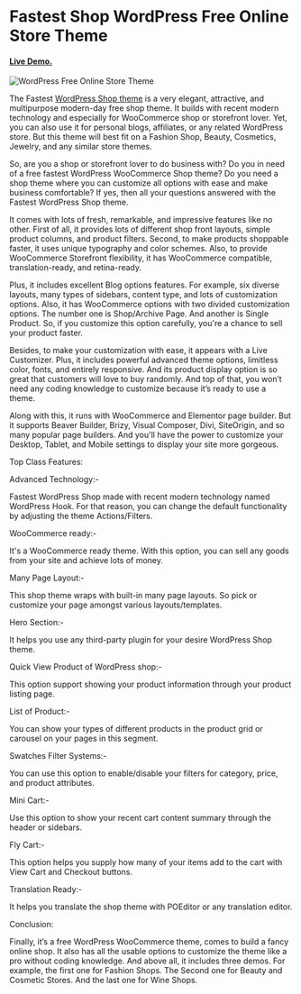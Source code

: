 Fastest Shop WordPress Free Online Store Theme
========================================

<h4><a href="https://athemeart.dev/demo/fastest-shop/" target="_blank" >Live Demo.</a></h4>

<img src="https://www.athemeart.com/wp-content/uploads/edd/2021/03/fastest-shop-screenshot.png" alt="WordPress Free Online Store Theme" />

The Fastest <a href="https://www.athemeart.com/downloads/fastest-elementor-woocommerce-theme/" target="_blank" >WordPress Shop theme</a> is a very elegant, attractive, and multipurpose modern-day free shop theme. It builds with recent modern technology and especially for WooCommerce shop or storefront lover. Yet, you can also use it for personal blogs, affiliates, or any related WordPress store. But this theme will best fit on a Fashion Shop, Beauty, Cosmetics, Jewelry, and any similar store themes.

So, are you a shop or storefront lover to do business with? Do you in need of a free fastest WordPress WooCommerce Shop theme? Do you need a shop theme where you can customize all options with ease and make business comfortable? If yes, then all your questions answered with the Fastest WordPress Shop theme.

It comes with lots of fresh, remarkable, and impressive features like no other. First of all, it provides lots of different shop front layouts, simple product columns, and product filters. Second, to make products shoppable faster, it uses unique typography and color schemes. Also, to provide WooCommerce Storefront flexibility, it has WooCommerce compatible, translation-ready, and retina-ready.

Plus, it includes excellent Blog options features. For example, six diverse layouts, many types of sidebars, content type, and lots of customization options. Also, it has WooCommerce options with two divided customization options. The number one is Shop/Archive Page. And another is Single Product. So, if you customize this option carefully, you're a chance to sell your product faster.

Besides, to make your customization with ease, it appears with a Live Customizer. Plus, it includes powerful advanced theme options, limitless color, fonts, and entirely responsive. And its product display option is so great that customers will love to buy randomly. And top of that, you won’t need any coding knowledge to customize because it’s ready to use a theme.

Along with this, it runs with WooCommerce and Elementor page builder. But it supports Beaver Builder, Brizy, Visual Composer, Divi, SiteOrigin, and so many popular page builders. And you'll have the power to customize your Desktop, Tablet, and Mobile settings to display your site more gorgeous.

Top Class Features:

Advanced Technology:-  

Fastest WordPress Shop made with recent modern technology named WordPress Hook. For that reason, you can change the default functionality by adjusting the theme Actions/Filters.

WooCommerce ready:- 

It's a WooCommerce ready theme. With this option, you can sell any goods from your site and achieve lots of money.

Many Page Layout:- 

This shop theme wraps with built-in many page layouts. So pick or customize your page amongst various layouts/templates.

Hero Section:- 

It helps you use any third-party plugin for your desire WordPress Shop theme.

Quick View Product of WordPress shop:- 

This option support showing your product information through your product listing page.

List of Product:- 

You can show your types of different products in the product grid or carousel on your pages in this segment.

Swatches Filter Systems:- 

You can use this option to enable/disable your filters for category, price, and product attributes.

Mini Cart:- 

Use this option to show your recent cart content summary through the header or sidebars.

Fly Cart:- 

This option helps you supply how many of your items add to the cart with View Cart and Checkout buttons.

Translation Ready:- 

It helps you translate the shop theme with POEditor or any translation editor.

Conclusion:

Finally, it’s a free WordPress WooCommerce theme, comes to build a fancy online shop. It also has all the usable options to customize the theme like a pro without coding knowledge. And above all, it includes three demos. For example, the first one for Fashion Shops. The Second one for Beauty and Cosmetic Stores. And the last one for Wine Shops.